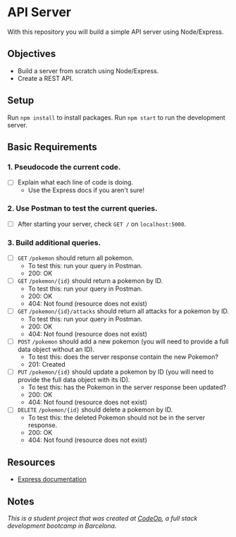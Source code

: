 # API Server

With this repository you will build a simple API server using Node/Express.

## Objectives

- Build a server from scratch using Node/Express.
- Create a REST API.

## Setup

Run `npm install` to install packages.
Run `npm start` to run the development server.

## Basic Requirements

### 1. Pseudocode the current code.

- [ ] Explain what each line of code is doing.
  - Use the Express docs if you aren't sure!

### 2. Use Postman to test the current queries.

- [ ] After starting your server, check `GET /` on `localhost:5000`.

### 3. Build additional queries.

- [ ] `GET` `/pokemon` should return all pokemon.
  - To test this: run your query in Postman.
  - 200: OK
- [ ] `GET` `/pokemon/{id}` should return a pokemon by ID.
  - To test this: run your query in Postman.
  - 200: OK
  - 404: Not found (resource does not exist)
- [ ] `GET` `/pokemon/{id}/attacks` should return all attacks for a pokemon by ID.
  - To test this: run your query in Postman.
  - 200: OK
  - 404: Not found (resource does not exist)
- [ ] `POST` `/pokemon` should add a new pokemon (you will need to provide a full data object without an ID).
  - To test this: does the server response contain the new Pokemon?
  - 201: Created
- [ ] `PUT` `/pokemon/{id}` should update a pokemon by ID (you will need to provide the full data object with its ID).
  - To test this: has the Pokemon in the server response been updated?
  - 200: OK
  - 404: Not found (resource does not exist)
- [ ] `DELETE` `/pokemon/{id}` should delete a pokemon by ID.
  - To test this: the deleted Pokemon should not be in the server response.
  - 200: OK
  - 404: Not found (resource does not exist)

## Resources

- [Express documentation](https://expressjs.com/en/api.html)

## Notes

_This is a student project that was created at [CodeOp](http://CodeOp.tech), a full stack development bootcamp in Barcelona._
